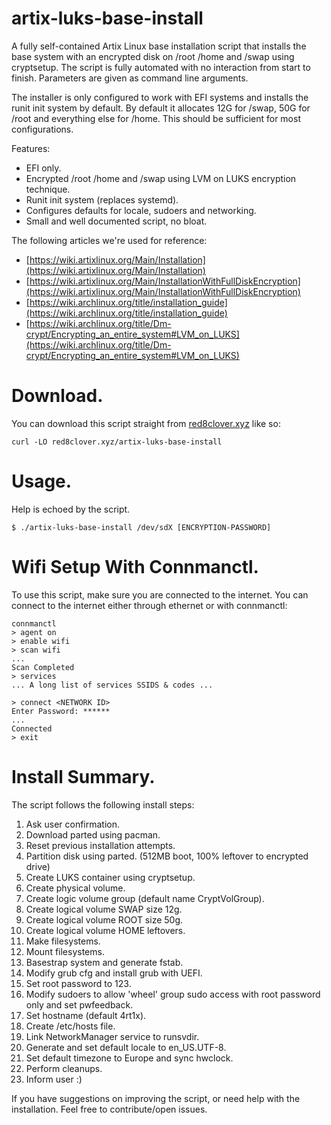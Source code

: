 # artix-luks-base-install

A fully self-contained Artix Linux base installation script that installs the
base system with an encrypted disk on /root /home and /swap using cryptsetup.
The script is fully automated with no interaction from start to finish.
Parameters are given as command line arguments.

The installer is only configured to work with EFI systems and installs the runit
init system by default. By default it allocates 12G for /swap, 50G for /root and
everything else for /home. This should be sufficient for most configurations.

Features:
- EFI only.
- Encrypted /root /home and /swap using LVM on LUKS encryption technique.
- Runit init system (replaces systemd).
- Configures defaults for locale, sudoers and networking.
- Small and well documented script, no bloat.

The following articles we're used for reference:
- [https://wiki.artixlinux.org/Main/Installation](https://wiki.artixlinux.org/Main/Installation)
- [https://wiki.artixlinux.org/Main/InstallationWithFullDiskEncryption](https://wiki.artixlinux.org/Main/InstallationWithFullDiskEncryption)
- [https://wiki.archlinux.org/title/installation_guide](https://wiki.archlinux.org/title/installation_guide)
- [https://wiki.archlinux.org/title/Dm-crypt/Encrypting_an_entire_system#LVM_on_LUKS](https://wiki.archlinux.org/title/Dm-crypt/Encrypting_an_entire_system#LVM_on_LUKS)


# Download.
You can download this script straight from [red8clover.xyz](https://red8clover.xyz) like so:
```console
curl -LO red8clover.xyz/artix-luks-base-install
```


# Usage.
Help is echoed by the script.
```console
$ ./artix-luks-base-install /dev/sdX [ENCRYPTION-PASSWORD]
```


# Wifi Setup With Connmanctl.
To use this script, make sure you are connected to the internet. You can connect
to the internet either through ethernet or with connmanctl:
```console
connmanctl
> agent on
> enable wifi
> scan wifi
...
Scan Completed
> services
... A long list of services SSIDS & codes ...

> connect <NETWORK ID>
Enter Password: ******
...
Connected
> exit
```


# Install Summary.
The script follows the following install steps:

1. Ask user confirmation.
1. Download parted using pacman.
1. Reset previous installation attempts.
1. Partition disk using parted. (512MB boot, 100% leftover to encrypted drive)
1. Create LUKS container using cryptsetup.
1. Create physical volume.
1. Create logic volume group (default name CryptVolGroup).
1. Create logical volume SWAP size 12g.
1. Create logical volume ROOT size 50g.
1. Create logical volume HOME leftovers.
1. Make filesystems.
1. Mount filesystems.
1. Basestrap system and generate fstab.
1. Modify grub cfg and install grub with UEFI.
1. Set root password to 123.
1. Modify sudoers to allow 'wheel' group sudo access with root password only and set pwfeedback.
1. Set hostname (default 4rt1x).
1. Create /etc/hosts file.
1. Link NetworkManager service to runsvdir.
1. Generate and set default locale to en_US.UTF-8.
1. Set default timezone to Europe and sync hwclock.
1. Perform cleanups.
1. Inform user :)

If you have suggestions on improving the script, or need help with the
installation. Feel free to contribute/open issues.
